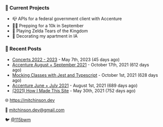 ### 📌 Current Projects
- 📪 APIs for a federal government client with Accenture
- 🏃🏼 Prepping for a 10k in September
- 👾 Playing Zelda Tears of the Kingdom
- 🏡 Decorating my apartment in IA

### 📝 Recent Posts

- [Concerts 2022 - 2023](https://blog.mitchinson.dev/concerts-2023) - May 7th, 2023 (45 days ago)
- [Accenture August + September 2021](https://blog.mitchinson.dev/pillar/aug-sep-21) - October 17th, 2021 (612 days ago)
- [Mocking Classes with Jest and Typescript](https://blog.mitchinson.dev/jest-typescript-mocks) - October 1st, 2021 (628 days ago)
- [Accenture June + July 2021](https://blog.mitchinson.dev/pillar/june-july-21) - August 1st, 2021 (689 days ago)
- [(2021) How I Made This Site](https://blog.mitchinson.dev/About-This-Site) - May 30th, 2021 (752 days ago)

🌐 https://mitchinson.dev

💌 mitchinson.dev@gmail.com

🐦 [@115bwm](https://twitter.com/115bwm)
